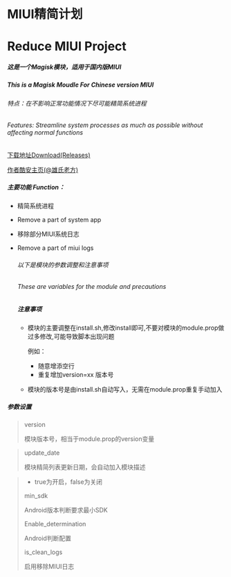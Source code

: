 # MIUI精简计划
# Reduce MIUI Project

##### 这是一个Magisk模块，适用于国内版MIUI  
##### This is a Magisk Moudle For Chinese version MIUI

######  特点：在不影响正常功能情况下尽可能精简系统进程
###### Features: Streamline system processes as much as possible without affecting normal functions

[下载地址Download(Releases)](https://github.com/l2642235863/ReduceMIUI/releases)

[作者酷安主页(@雄氏老方)](http://www.coolapk.com/u/665894)

##### 主要功能 Function：

- 精简系统进程
- Remove a part of system app

- 移除部分MIUI系统日志
- Remove a part of miui logs

  ###### 以下是模块的参数调整和注意事项
  ###### These are variables for the module and precautions

  ##### 注意事项
  
  * 模块的主要调整在install.sh,修改install即可,不要对模块的module.prop做过多修改,可能导致脚本出现问题
    
    例如：

    * 随意增添空行
    * 重复增加version=xx 版本号

  * 模块的版本号是由install.sh自动写入，无需在module.prop重复手动加入




##### 参数设置

> version
>
> 模块版本号，相当于module.prop的version变量



> update_date
>
> 模块精简列表更新日期，会自动加入模块描述



> * true为开启，false为关闭
>
> min_sdk
>
> Android版本判断要求最小SDK
>
> Enable_determination
>
> Android判断配置
>
> is_clean_logs
>
> 启用移除MIUI日志